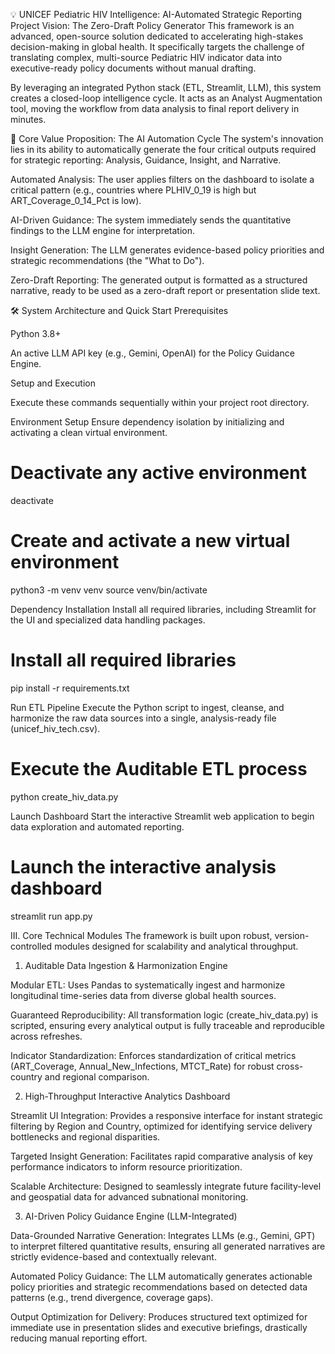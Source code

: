 💡 UNICEF Pediatric HIV Intelligence: AI-Automated Strategic Reporting
Project Vision: The Zero-Draft Policy Generator
This framework is an advanced, open-source solution dedicated to accelerating high-stakes decision-making in global health. It specifically targets the challenge of translating complex, multi-source Pediatric HIV indicator data into executive-ready policy documents without manual drafting.

By leveraging an integrated Python stack (ETL, Streamlit, LLM), this system creates a closed-loop intelligence cycle. It acts as an Analyst Augmentation tool, moving the workflow from data analysis to final report delivery in minutes.

🚀 Core Value Proposition: The AI Automation Cycle
The system's innovation lies in its ability to automatically generate the four critical outputs required for strategic reporting: Analysis, Guidance, Insight, and Narrative.

Automated Analysis: The user applies filters on the dashboard to isolate a critical pattern (e.g., countries where PLHIV_0_19 is high but ART_Coverage_0_14_Pct is low).

AI-Driven Guidance: The system immediately sends the quantitative findings to the LLM engine for interpretation.

Insight Generation: The LLM generates evidence-based policy priorities and strategic recommendations (the "What to Do").

Zero-Draft Reporting: The generated output is formatted as a structured narrative, ready to be used as a zero-draft report or presentation slide text.

🛠️ System Architecture and Quick Start
Prerequisites

Python 3.8+

An active LLM API key (e.g., Gemini, OpenAI) for the Policy Guidance Engine.

Setup and Execution

Execute these commands sequentially within your project root directory.

Environment Setup
Ensure dependency isolation by initializing and activating a clean virtual environment.

# Deactivate any active environment
deactivate

# Create and activate a new virtual environment
python3 -m venv venv
source venv/bin/activate

Dependency Installation
Install all required libraries, including Streamlit for the UI and specialized data handling packages.

# Install all required libraries
pip install -r requirements.txt

Run ETL Pipeline
Execute the Python script to ingest, cleanse, and harmonize the raw data sources into a single, analysis-ready file (unicef_hiv_tech.csv).

# Execute the Auditable ETL process
python create_hiv_data.py

Launch Dashboard
Start the interactive Streamlit web application to begin data exploration and automated reporting.

# Launch the interactive analysis dashboard
streamlit run app.py

III. Core Technical Modules
The framework is built upon robust, version-controlled modules designed for scalability and analytical throughput.

1. Auditable Data Ingestion & Harmonization Engine

Modular ETL: Uses Pandas to systematically ingest and harmonize longitudinal time-series data from diverse global health sources.

Guaranteed Reproducibility: All transformation logic (create_hiv_data.py) is scripted, ensuring every analytical output is fully traceable and reproducible across refreshes.

Indicator Standardization: Enforces standardization of critical metrics (ART_Coverage, Annual_New_Infections, MTCT_Rate) for robust cross-country and regional comparison.

2. High-Throughput Interactive Analytics Dashboard

Streamlit UI Integration: Provides a responsive interface for instant strategic filtering by Region and Country, optimized for identifying service delivery bottlenecks and regional disparities.

Targeted Insight Generation: Facilitates rapid comparative analysis of key performance indicators to inform resource prioritization.

Scalable Architecture: Designed to seamlessly integrate future facility-level and geospatial data for advanced subnational monitoring.

3. AI-Driven Policy Guidance Engine (LLM-Integrated)

Data-Grounded Narrative Generation: Integrates LLMs (e.g., Gemini, GPT) to interpret filtered quantitative results, ensuring all generated narratives are strictly evidence-based and contextually relevant.

Automated Policy Guidance: The LLM automatically generates actionable policy priorities and strategic recommendations based on detected data patterns (e.g., trend divergence, coverage gaps).

Output Optimization for Delivery: Produces structured text optimized for immediate use in presentation slides and executive briefings, drastically reducing manual reporting effort.
